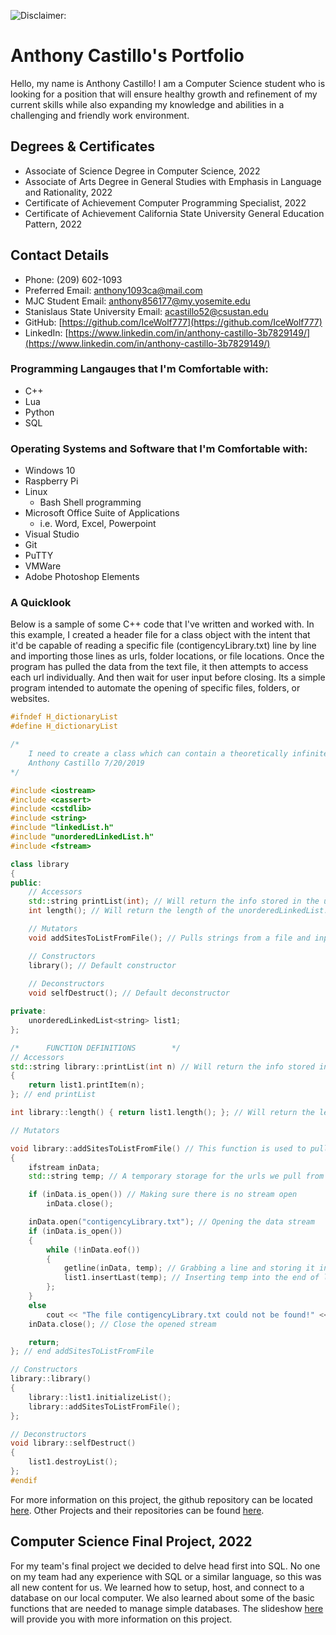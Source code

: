 ![Disclaimer:](https://networks.imdea.org/wp-content/uploads/2021/09/media-file-code-900x500.png "I do not own this picture.")
# Anthony Castillo's Portfolio

Hello, my name is Anthony Castillo! I am a Computer Science student who is looking for a position that will ensure healthy growth and refinement of my current skills while also expanding my knowledge and abilities in a challenging and friendly work environment.

## Degrees & Certificates
- Associate of Science Degree in Computer Science, 2022
- Associate of Arts Degree in General Studies with Emphasis in Language and Rationality, 2022
- Certificate of Achievement Computer Programming Specialist, 2022
- Certificate of Achievement California State University General Education Pattern, 2022

## Contact Details
- Phone: (209) 602-1093
- Preferred Email: [anthony1093ca@mail.com](anthony1093ca@mail.com)
- MJC Student Email: [anthony856177@my.yosemite.edu](anthony856177@my.yosemite.edu)
- Stanislaus State University Email:  [acastillo52@csustan.edu](acastillo52@csustan.edu)
- GitHub: [https://github.com/IceWolf777](https://github.com/IceWolf777)
- LinkedIn: [https://www.linkedin.com/in/anthony-castillo-3b7829149/](https://www.linkedin.com/in/anthony-castillo-3b7829149/)

### Programming Langauges that I'm Comfortable with:
- C++
- Lua
- Python
- SQL

### Operating Systems and Software that I'm Comfortable with:
- Windows 10
- Raspberry Pi
- Linux
    - Bash Shell programming
- Microsoft Office Suite of Applications
    - i.e. Word, Excel, Powerpoint
- Visual Studio
- Git
- PuTTY
- VMWare
- Adobe Photoshop Elements

### A Quicklook

Below is a sample of some C++ code that I've written and worked with. In this example, I created a header file for a class object with the intent that it'd be capable of reading a specific file (contigencyLibrary.txt) line by line and importing those lines as urls, folder locations, or file locations. Once the program has pulled the data from the text file, it then attempts to access each url individually. And then wait for user input before closing. Its a simple program intended to automate the opening of specific files, folders, or websites.

```c++
#ifndef H_dictionaryList
#define H_dictionaryList

/*
	I need to create a class which can contain a theoretically infinite number of urls and output that url to what ever function is calling them.
	Anthony Castillo 7/20/2019
*/

#include <iostream>
#include <cassert>
#include <cstdlib>
#include <string>
#include "linkedList.h"
#include "unorderedLinkedList.h"
#include <fstream>

class library
{
public:
	// Accessors
	std::string printList(int); // Will return the info stored in the unorderedLinkedList node #int.
	int length(); // Will return the length of the unorderedLinkedList.

	// Mutators
	void addSitesToListFromFile(); // Pulls strings from a file and inputs it into our lists for easy add-ability

	// Constructors
	library(); // Default constructor
	
	// Deconstructors
	void selfDestruct(); // Default deconstructor

private:
	unorderedLinkedList<string> list1;
};

/*		FUNCTION DEFINITIONS		*/
// Accessors
std::string library::printList(int n) // Will return the info stored in the unorderedLinkedList node numbered n.
{
	return list1.printItem(n);
}; // end printList

int library::length() { return list1.length(); }; // Will return the length of the unorderedLinkedList.

// Mutators

void library::addSitesToListFromFile() // This function is used to pull urls from a file and input them into an unorderedLinkedList
{
	ifstream inData;
	std::string temp; // A temporary storage for the urls we pull from the file

	if (inData.is_open()) // Making sure there is no stream open
		inData.close();

	inData.open("contigencyLibrary.txt"); // Opening the data stream
	if (inData.is_open())
	{
		while (!inData.eof())
		{
			getline(inData, temp); // Grabbing a line and storing it in temp
			list1.insertLast(temp); // Inserting temp into the end of list1
		};
	}
	else
		cout << "The file contigencyLibrary.txt could not be found!" << endl << "No sites could be imported." << endl;
	inData.close(); // Close the opened stream

	return;
}; // end addSitesToListFromFile

// Constructors
library::library()
{
	library::list1.initializeList();
	library::addSitesToListFromFile();
};

// Deconstructors
void library::selfDestruct()
{
	list1.destroyList();
};
#endif
```

For more information on this project, the github repository can be located [here](https://github.com/IceWolf777/Contingency). Other Projects and their repositories can be found [here](https://github.com/IceWolf777?tab=repositories).

## Computer Science Final Project, 2022

For my team's final project we decided to delve head first into SQL. No one on my team had any experience with SQL or a similar language, so this was all new content for us. We learned how to setup, host, and connect to a database on our local computer. We also learned about some of the basic functions that are needed to manage simple databases. The slideshow [here](https://github.com/IceWolf777/IceWolf777.github.io/blob/21b0646072bc6d2708b8aff08b1007c8a428187a/finalProject_Presentation.pdf) will provide you with more information on this project.
